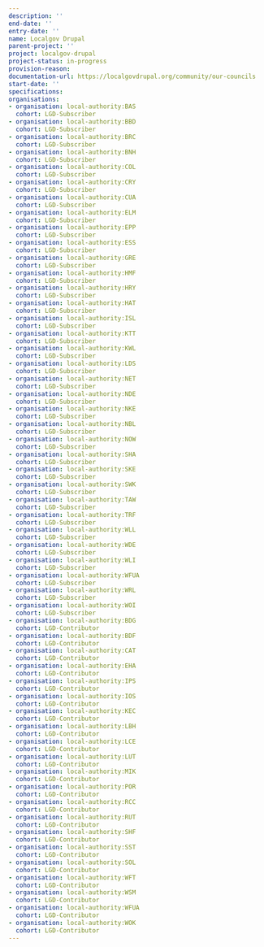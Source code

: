 ```yaml
---
description: ''
end-date: ''
entry-date: ''
name: Localgov Drupal
parent-project: ''
project: localgov-drupal
project-status: in-progress
provision-reason: 
documentation-url: https://localgovdrupal.org/community/our-councils
start-date: ''
specifications:
organisations:
- organisation: local-authority:BAS
  cohort: LGD-Subscriber
- organisation: local-authority:BBD
  cohort: LGD-Subscriber
- organisation: local-authority:BRC
  cohort: LGD-Subscriber
- organisation: local-authority:BNH
  cohort: LGD-Subscriber
- organisation: local-authority:COL
  cohort: LGD-Subscriber
- organisation: local-authority:CRY
  cohort: LGD-Subscriber
- organisation: local-authority:CUA
  cohort: LGD-Subscriber
- organisation: local-authority:ELM
  cohort: LGD-Subscriber
- organisation: local-authority:EPP
  cohort: LGD-Subscriber
- organisation: local-authority:ESS
  cohort: LGD-Subscriber
- organisation: local-authority:GRE
  cohort: LGD-Subscriber
- organisation: local-authority:HMF
  cohort: LGD-Subscriber
- organisation: local-authority:HRY
  cohort: LGD-Subscriber
- organisation: local-authority:HAT
  cohort: LGD-Subscriber
- organisation: local-authority:ISL
  cohort: LGD-Subscriber
- organisation: local-authority:KTT
  cohort: LGD-Subscriber
- organisation: local-authority:KWL
  cohort: LGD-Subscriber
- organisation: local-authority:LDS
  cohort: LGD-Subscriber
- organisation: local-authority:NET
  cohort: LGD-Subscriber
- organisation: local-authority:NDE
  cohort: LGD-Subscriber
- organisation: local-authority:NKE
  cohort: LGD-Subscriber
- organisation: local-authority:NBL
  cohort: LGD-Subscriber
- organisation: local-authority:NOW
  cohort: LGD-Subscriber
- organisation: local-authority:SHA
  cohort: LGD-Subscriber
- organisation: local-authority:SKE
  cohort: LGD-Subscriber
- organisation: local-authority:SWK
  cohort: LGD-Subscriber
- organisation: local-authority:TAW
  cohort: LGD-Subscriber
- organisation: local-authority:TRF
  cohort: LGD-Subscriber
- organisation: local-authority:WLL
  cohort: LGD-Subscriber
- organisation: local-authority:WDE
  cohort: LGD-Subscriber
- organisation: local-authority:WLI
  cohort: LGD-Subscriber
- organisation: local-authority:WFUA
  cohort: LGD-Subscriber
- organisation: local-authority:WRL
  cohort: LGD-Subscriber
- organisation: local-authority:WOI
  cohort: LGD-Subscriber
- organisation: local-authority:BDG
  cohort: LGD-Contributor
- organisation: local-authority:BDF
  cohort: LGD-Contributor
- organisation: local-authority:CAT
  cohort: LGD-Contributor
- organisation: local-authority:EHA
  cohort: LGD-Contributor
- organisation: local-authority:IPS
  cohort: LGD-Contributor
- organisation: local-authority:IOS
  cohort: LGD-Contributor
- organisation: local-authority:KEC
  cohort: LGD-Contributor
- organisation: local-authority:LBH
  cohort: LGD-Contributor
- organisation: local-authority:LCE
  cohort: LGD-Contributor
- organisation: local-authority:LUT
  cohort: LGD-Contributor
- organisation: local-authority:MIK
  cohort: LGD-Contributor
- organisation: local-authority:POR
  cohort: LGD-Contributor
- organisation: local-authority:RCC
  cohort: LGD-Contributor
- organisation: local-authority:RUT
  cohort: LGD-Contributor
- organisation: local-authority:SHF
  cohort: LGD-Contributor
- organisation: local-authority:SST
  cohort: LGD-Contributor
- organisation: local-authority:SOL
  cohort: LGD-Contributor
- organisation: local-authority:WFT
  cohort: LGD-Contributor
- organisation: local-authority:WSM
  cohort: LGD-Contributor
- organisation: local-authority:WFUA
  cohort: LGD-Contributor
- organisation: local-authority:WOK
  cohort: LGD-Contributor
---
```

